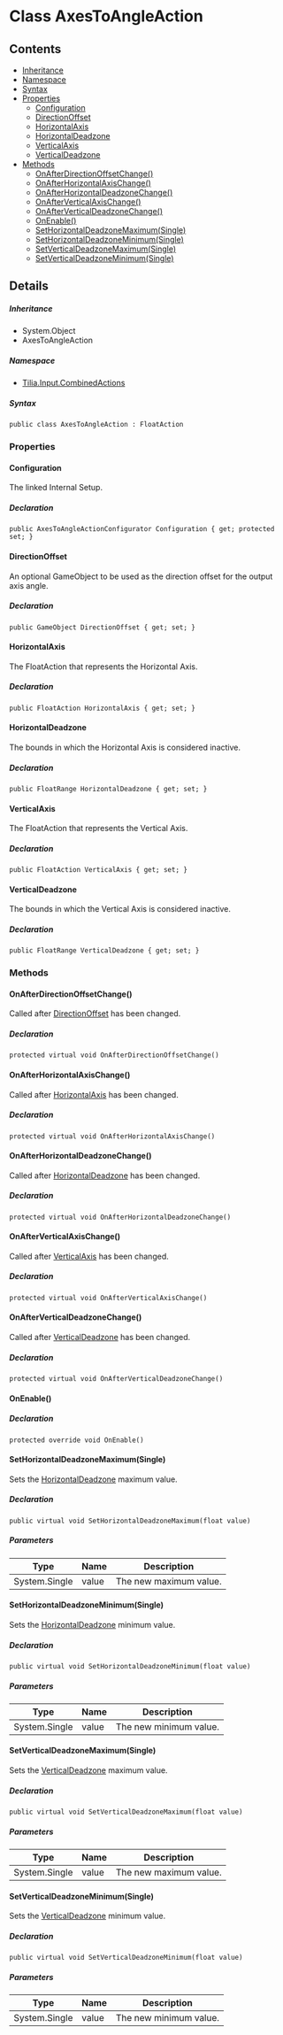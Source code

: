 # Class AxesToAngleAction

## Contents

* [Inheritance]
* [Namespace]
* [Syntax]
* [Properties]
  * [Configuration]
  * [DirectionOffset]
  * [HorizontalAxis]
  * [HorizontalDeadzone]
  * [VerticalAxis]
  * [VerticalDeadzone]
* [Methods]
  * [OnAfterDirectionOffsetChange()]
  * [OnAfterHorizontalAxisChange()]
  * [OnAfterHorizontalDeadzoneChange()]
  * [OnAfterVerticalAxisChange()]
  * [OnAfterVerticalDeadzoneChange()]
  * [OnEnable()]
  * [SetHorizontalDeadzoneMaximum(Single)]
  * [SetHorizontalDeadzoneMinimum(Single)]
  * [SetVerticalDeadzoneMaximum(Single)]
  * [SetVerticalDeadzoneMinimum(Single)]

## Details

##### Inheritance

* System.Object
* AxesToAngleAction

##### Namespace

* [Tilia.Input.CombinedActions]

##### Syntax

```
public class AxesToAngleAction : FloatAction
```

### Properties

#### Configuration

The linked Internal Setup.

##### Declaration

```
public AxesToAngleActionConfigurator Configuration { get; protected set; }
```

#### DirectionOffset

An optional GameObject to be used as the direction offset for the output axis angle.

##### Declaration

```
public GameObject DirectionOffset { get; set; }
```

#### HorizontalAxis

The FloatAction that represents the Horizontal Axis.

##### Declaration

```
public FloatAction HorizontalAxis { get; set; }
```

#### HorizontalDeadzone

The bounds in which the Horizontal Axis is considered inactive.

##### Declaration

```
public FloatRange HorizontalDeadzone { get; set; }
```

#### VerticalAxis

The FloatAction that represents the Vertical Axis.

##### Declaration

```
public FloatAction VerticalAxis { get; set; }
```

#### VerticalDeadzone

The bounds in which the Vertical Axis is considered inactive.

##### Declaration

```
public FloatRange VerticalDeadzone { get; set; }
```

### Methods

#### OnAfterDirectionOffsetChange()

Called after [DirectionOffset] has been changed.

##### Declaration

```
protected virtual void OnAfterDirectionOffsetChange()
```

#### OnAfterHorizontalAxisChange()

Called after [HorizontalAxis] has been changed.

##### Declaration

```
protected virtual void OnAfterHorizontalAxisChange()
```

#### OnAfterHorizontalDeadzoneChange()

Called after [HorizontalDeadzone] has been changed.

##### Declaration

```
protected virtual void OnAfterHorizontalDeadzoneChange()
```

#### OnAfterVerticalAxisChange()

Called after [VerticalAxis] has been changed.

##### Declaration

```
protected virtual void OnAfterVerticalAxisChange()
```

#### OnAfterVerticalDeadzoneChange()

Called after [VerticalDeadzone] has been changed.

##### Declaration

```
protected virtual void OnAfterVerticalDeadzoneChange()
```

#### OnEnable()

##### Declaration

```
protected override void OnEnable()
```

#### SetHorizontalDeadzoneMaximum(Single)

Sets the [HorizontalDeadzone] maximum value.

##### Declaration

```
public virtual void SetHorizontalDeadzoneMaximum(float value)
```

##### Parameters

| Type | Name | Description |
| --- | --- | --- |
| System.Single | value | The new maximum value. |

#### SetHorizontalDeadzoneMinimum(Single)

Sets the [HorizontalDeadzone] minimum value.

##### Declaration

```
public virtual void SetHorizontalDeadzoneMinimum(float value)
```

##### Parameters

| Type | Name | Description |
| --- | --- | --- |
| System.Single | value | The new minimum value. |

#### SetVerticalDeadzoneMaximum(Single)

Sets the [VerticalDeadzone] maximum value.

##### Declaration

```
public virtual void SetVerticalDeadzoneMaximum(float value)
```

##### Parameters

| Type | Name | Description |
| --- | --- | --- |
| System.Single | value | The new maximum value. |

#### SetVerticalDeadzoneMinimum(Single)

Sets the [VerticalDeadzone] minimum value.

##### Declaration

```
public virtual void SetVerticalDeadzoneMinimum(float value)
```

##### Parameters

| Type | Name | Description |
| --- | --- | --- |
| System.Single | value | The new minimum value. |

[Tilia.Input.CombinedActions]: README.md
[AxesToAngleActionConfigurator]: AxesToAngleActionConfigurator.md
[DirectionOffset]: AxesToAngleAction.md#DirectionOffset
[HorizontalAxis]: AxesToAngleAction.md#HorizontalAxis
[HorizontalDeadzone]: AxesToAngleAction.md#HorizontalDeadzone
[VerticalAxis]: AxesToAngleAction.md#VerticalAxis
[VerticalDeadzone]: AxesToAngleAction.md#VerticalDeadzone
[HorizontalDeadzone]: AxesToAngleAction.md#HorizontalDeadzone
[HorizontalDeadzone]: AxesToAngleAction.md#HorizontalDeadzone
[VerticalDeadzone]: AxesToAngleAction.md#VerticalDeadzone
[VerticalDeadzone]: AxesToAngleAction.md#VerticalDeadzone
[Inheritance]: #Inheritance
[Namespace]: #Namespace
[Syntax]: #Syntax
[Properties]: #Properties
[Configuration]: #Configuration
[DirectionOffset]: #DirectionOffset
[HorizontalAxis]: #HorizontalAxis
[HorizontalDeadzone]: #HorizontalDeadzone
[VerticalAxis]: #VerticalAxis
[VerticalDeadzone]: #VerticalDeadzone
[Methods]: #Methods
[OnAfterDirectionOffsetChange()]: #OnAfterDirectionOffsetChange
[OnAfterHorizontalAxisChange()]: #OnAfterHorizontalAxisChange
[OnAfterHorizontalDeadzoneChange()]: #OnAfterHorizontalDeadzoneChange
[OnAfterVerticalAxisChange()]: #OnAfterVerticalAxisChange
[OnAfterVerticalDeadzoneChange()]: #OnAfterVerticalDeadzoneChange
[OnEnable()]: #OnEnable
[SetHorizontalDeadzoneMaximum(Single)]: #SetHorizontalDeadzoneMaximumSingle
[SetHorizontalDeadzoneMinimum(Single)]: #SetHorizontalDeadzoneMinimumSingle
[SetVerticalDeadzoneMaximum(Single)]: #SetVerticalDeadzoneMaximumSingle
[SetVerticalDeadzoneMinimum(Single)]: #SetVerticalDeadzoneMinimumSingle
